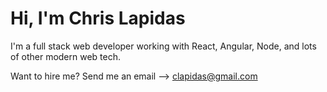 # Hi, I'm Chris Lapidas
I'm a full stack web developer working with React, Angular, Node, and lots of other modern web tech.

Want to hire me? Send me an email --> clapidas@gmail.com
